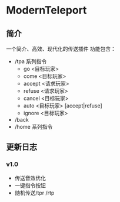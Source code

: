 # ModernTeleport
## 简介
一个简介、高效、现代化的传送插件
功能包含：
- /tpa 系列指令
  - go <目标玩家>
  - come <目标玩家>
  - accept <请求玩家>
  - refuse <请求玩家>
  - cancel <目标玩家>
  - auto <目标玩家> \[accept|refuse]
  - ignore <目标玩家>
- /back
- /home 系列指令

## 更新日志

### v1.0

- 传送音效优化
- 一键指令按钮
- 随机传送/tpr /rtp
